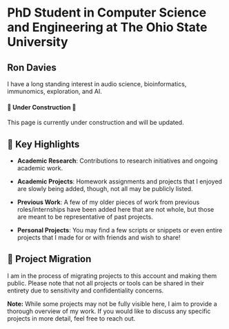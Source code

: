 # PhD Student in Computer Science and Engineering at The Ohio State University 


## Ron Davies
I have a long standing interest in audio science, bioinformatics, immunomics, exploration, and AI. 

#### 🚧 Under Construction 🚧
This page is currently under construction and will be updated.

## 🌟 Key Highlights 
  
- **Academic Research**: Contributions to research initiatives and ongoing academic work.
  
- **Academic Projects**: Homework assignments and projects that I enjoyed are slowly being added, though, not all may be publicly listed.

- **Previous Work**: A few of my older pieces of work from previous roles/internships have been added here that are not whole, but those are meant to be representative of past projects.
  
- **Personal Projects**: You may find a few scripts or snippets or even entire projects that I made for or with friends and wish to share!


## 📁 Project Migration
I am in the process of migrating projects to this account and making them public. Please note that not all projects or tools can be shared in their entirety due to sensitivity and confidentiality concerns.



**Note:** While some projects may not be fully visible here, I aim to provide a thorough overview of my work. If you would like to discuss any specific projects in more detail, feel free to reach out. 

